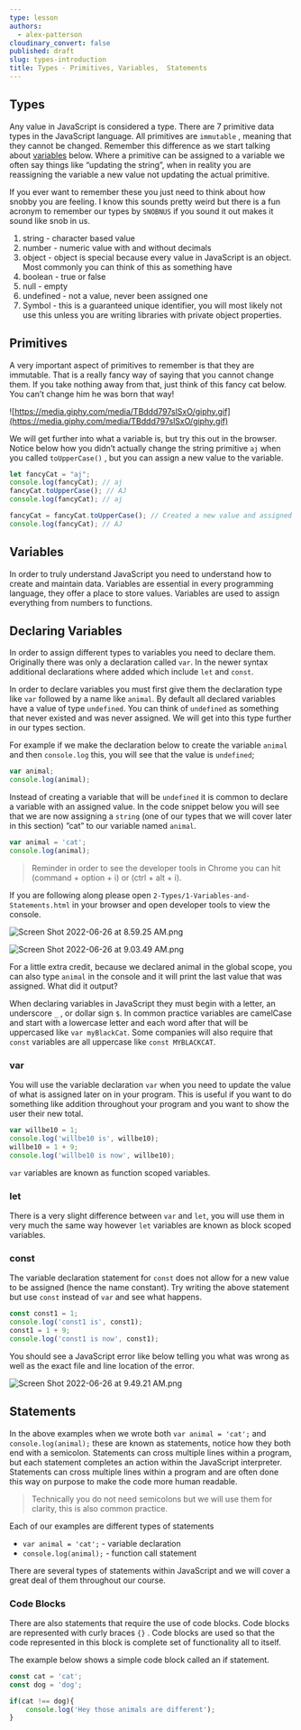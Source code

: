 ```yaml
---
type: lesson
authors:
  - alex-patterson
cloudinary_convert: false
published: draft
slug: types-introduction
title: Types - Primitives, Variables,  Statements
---
```


## Types

Any value in JavaScript is considered a type. There are 7 primitive data types in the JavaScript language. All primitives are `immutable` , meaning that they cannot be changed. Remember this difference as we start talking about [variables](Types%20-%20Primitives,%20Variables,%20Statements%20b48f188f683c4f7a94c40b626576c35c.md) below. Where a primitive can be assigned to a variable we often say things like “updating the string”, when in reality you are reassigning the variable a new value not updating the actual primitive.

If you ever want to remember these you just need to think about how snobby you are feeling. I know this sounds pretty weird but there is a fun acronym to remember our types by `SNOBNUS` if you sound it out makes it sound like snob in us.

1. string - character based value
2. number - numeric value with and without decimals
3. object - object is special because every value in JavaScript is an object. Most commonly you can think of this as something have 
4. boolean - true or false
5. null - empty
6. undefined - not a value, never been assigned one
7. Symbol - this is a guaranteed unique identifier, you will most likely not use this unless you are writing libraries with private object properties.

## Primitives

A very important aspect of primitives to remember is that they are immutable. That is a really fancy way of saying that you cannot change them. If you take nothing away from that, just think of this fancy cat below. You can’t change him he was born that way!

![https://media.giphy.com/media/TBddd797slSxO/giphy.gif](https://media.giphy.com/media/TBddd797slSxO/giphy.gif)

We will get further into what a variable is, but try this out in the browser. Notice below how you didn’t actually change the string primitive `aj` when you called `toUpperCase()` , but you can assign a new value to the variable.

```jsx
let fancyCat = "aj";
console.log(fancyCat); // aj
fancyCat.toUpperCase(); // AJ
console.log(fancyCat); // aj

fancyCat = fancyCat.toUpperCase(); // Created a new value and assigned    
console.log(fancyCat); // AJ
```

## Variables

In order to truly understand JavaScript you need to understand how to create and maintain data. Variables are essential in every programming language, they offer a place to store values. Variables are used to assign everything from numbers to functions.

## Declaring Variables

In order to assign different types to variables you need to declare them. Originally there was only a declaration called `var`. In the newer syntax additional declarations where added which include `let` and `const`. 

In order to declare variables you must first give them the declaration type like `var` followed by a name like `animal`. By default all declared variables have a value of type `undefined`. You can think of `undefined` as something that never existed and was never assigned. We will get into this type further in our types section.

For example if we make the declaration below to create the variable `animal` and then `console.log` this, you will see that the value is `undefined`;

```jsx
var animal;
console.log(animal);
```

Instead of creating a variable that will be `undefined` it is common to declare a variable with an assigned value. In the code snippet below you will see that we are now assigning a `string` (one of our types that we will cover later in this section) ”cat” to our variable named `animal`.

```jsx
var animal = 'cat';
console.log(animal);
```

> Reminder in order to see the developer tools in Chrome you can hit (command + option + i) or (ctrl + alt + i).
> 

If you are following along please open `2-Types/1-Variables-and-Statements.html` in your browser and open developer tools to view the console.

![Screen Shot 2022-06-26 at 8.59.25 AM.png](https://media.codingcat.dev/image/upload/v1657636588/main-codingcatdev-photo/e008446b-a75c-415d-9ddf-1b8ed3b8ddff.png)

![Screen Shot 2022-06-26 at 9.03.49 AM.png](https://media.codingcat.dev/image/upload/v1657636589/main-codingcatdev-photo/9cc6cb8e-d1b6-48a6-898f-2c04f1660340.png)

For a little extra credit, because we declared animal in the global scope, you can also type `animal` in the console and it will print the last value that was assigned. What did it output? 

When declaring variables in JavaScript they must begin with a letter, an underscore `_` , or dollar sign `$`. In common practice variables are camelCase and start with a lowercase letter and each word after that will be uppercased like `var myBlackCat`. Some companies will also require that `const` variables are all uppercase like `const MYBLACKCAT`. 

### var

You will use the variable declaration `var` when you need to update the value of what is assigned later on in your program. This is useful if you want to do something like addition throughout your program and you want to show the user their new total.

```jsx
var willbe10 = 1;
console.log('willbe10 is', willbe10); 
willbe10 = 1 + 9;
console.log('willbe10 is now', willbe10); 
```

`var` variables are known as function scoped variables.

### let

There is a very slight difference between `var` and `let`, you will use them in very much the same way however `let` variables are known as block scoped variables. 

### const

The variable declaration statement for `const` does not allow for a new value to be assigned (hence the name constant). Try writing the above statement but use `const` instead of `var` and see what happens.

```jsx
const const1 = 1;
console.log('const1 is', const1); 
const1 = 1 + 9;
console.log('const1 is now', const1);
```

You should see a JavaScript error like below telling you what was wrong as well as the exact file and line location of the error.

![Screen Shot 2022-06-26 at 9.49.21 AM.png](https://media.codingcat.dev/image/upload/v1657636589/main-codingcatdev-photo/4fc885bf-8926-4bd1-9689-7097ffb87f8f.png)

## Statements

In the above examples when we wrote both `var animal = 'cat';` and `console.log(animal);` these are known as statements, notice how they both end with a semicolon. Statements can cross multiple lines within a program, but each statement completes an action within the JavaScript interpreter. Statements can cross multiple lines within a program and are often done this way on purpose to make the code more human readable.

> Technically you do not need semicolons but we will use them for clarity, this is also common practice.
> 

Each of our examples are different types of statements

- `var animal = 'cat';`  - variable declaration
- `console.log(animal);` - function call statement

There are several types of statements within JavaScript and we will cover a great deal of them throughout our course.

### Code Blocks

There are also statements that require the use of code blocks. Code blocks are represented with curly braces `{}` . Code blocks are used so that the code represented in this block is complete set of functionality all to itself.

The example below shows a simple code block called an if statement.

```jsx
const cat = 'cat';
const dog = 'dog';

if(cat !== dog){
	console.log('Hey those animals are different');
}
```